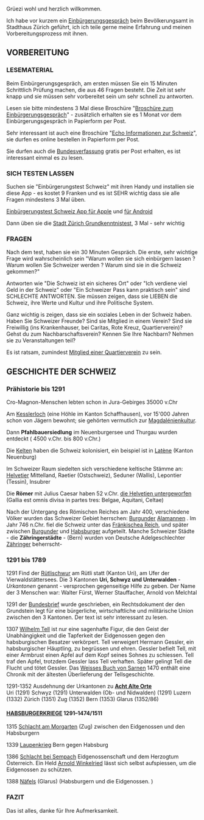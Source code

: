 Grüezi wohl und herzlich willkommen.

Ich habe vor kurzem ein [Einbürgerungsgespräch](https://www.stadt-zuerich.ch/portal/de/index/politik_u_recht/einbuergerungen.html#) beim Bevölkerungsamt in Stadthaus Zürich geführt, ich ich teile gerne meine Erfahrung und meinen Vorbereitungsprozess mit ihnen.

## VORBEREITUNG

### LESEMATERIAL

Beim Einbürgerungsgespräch, am ersten müssen Sie ein 15 Minuten Schrittlich Prüfung machen, die aus 46 Fragen besteht.
Die Zeit ist sehr knapp und sie müssen sehr vorbereitet sein um sehr schnell zu antworten. 

Lesen sie bitte mindestens 3 Mal diese Broschüre "[Broschüre zum Einbürgerungsgespräch](https://www.stadt-zuerich.ch/portal/de/index/politik_u_recht/einbuergerungen/kenntnisse/grundkenntnisse/broschuere_einbuergerungsgespraech.html)" - zusätzlich erhalten sie es 1 Monat vor dem Einbürgerungsgespräch in Papierform per Post.

Sehr interessant ist auch eine Broschüre "[Echo Informationen zur Schweiz](https://www.heks.ch/echo-informationen-zur-schweiz)", sie durfen es online bestellen in Papierform per Post. 

Sie durfen auch die [Bundesverfassung](https://www.bundespublikationen.admin.ch/cshop_bbl/app/displayApp/(layout=7.01-13_131_69_77_6_133&carea=%24ROOT&cpgnum=1&cquery=*bundesverfassung*&cadvsearch=false&uiarea=2)/.do?rf=y) gratis per Post erhalten, es ist interessant einmal es zu lesen.


### SICH TESTEN LASSEN

Suchen sie "Einbürgerungstest Schweiz" mit ihren Handy und installien sie diese App - es kostet 9 Franken und es ist SEHR wichtig dass sie alle Fragen mindestens 3 Mal üben.

[Einbürgerungstest Schweiz App für Apple](https://apps.apple.com/ch/app/einb%C3%BCrgerungstest-schweiz/id1125130127) und [für Android](https://play.google.com/store/apps/details?id=ch.swift.citizench&hl=de_CH&gl=CH)

Dann üben sie die [Stadt Zürich Grundkenntnistest](https://www.zh.ch/de/migration-integration/einbuergerung/grundkenntnistest.html), 3 Mal - sehr wichtig



### FRAGEN

Nach dem test, haben sie ein 30 Minuten Gespräch. Die erste, sehr wichtige Frage wird wahrscheinlich sein "Warum wollen sie sich einbürgern lassen ? Warum wollen Sie Schweizer werden ? Warum sind sie in die Schweiz gekommen?"

Antworten wie "Die Schweiz ist ein sicheres Ort" oder "Ich verdiene viel Geld in der Schweiz" oder "Ein Schweizer Pass kann praktisch sein" sind SCHLECHTE ANTWORTEN. Sie müssen zeigen, dass sie LIEBEN die Schweiz, ihre Werte und Kultur und ihre Politische System.

Ganz wichtig is zeigen, dass sie ein soziales Leben in der Schweiz haben. Haben Sie Schweizer Freunde? Sind sie Mitglied in einem Verein? Sind sie Freiwillig (ins Krankenhauser, bei Caritas, Rote Kreuz, Quartierverein)? Gehst du zum Nachbarschaftsverein? Kennen Sie Ihre Nachbarn? Nehmen sie zu Veranstaltungen teil? 

Es ist ratsam, zumindest [Mitglied einer Quartierverein](https://www.quartierverein.ch/) zu sein.

## GESCHICHTE DER SCHWEIZ

### Prähistorie bis 1291

Cro-Magnon-Menschen lebten schon in Jura-Gebirges 35000 v.Chr

Am [Kesslerloch](https://de.wikipedia.org/wiki/Kesslerloch) (eine Höhle im Kanton Schaffhausen), vor 15'000 Jahren schon von Jägern bewohnt; sie gehörten vermutlich zur [Magdalénienkultur](https://de.wikipedia.org/wiki/Magdal%C3%A9nien).

Dann **Pfahlbauersiedlung** im Neuenburgersee und Thurgau wurden entdeckt ( 4500 v.Chr. bis 800 v.Chr.)

Die [Kelten](https://de.wikipedia.org/wiki/Kelten) haben die Schweiz kolonisiert, ein beispiel ist in [Latène](https://de.wikipedia.org/wiki/La_T%C3%A8ne_(Fundplatz)) (Kanton Neuenburg)

Im Schweizer Raum siedelten sich verschiedene keltische Stämme an: [Helvetier](https://de.wikipedia.org/wiki/Helvetier) Mittelland, Raetier (Ostschweiz), Seduner (Wallis), Lepontier (Tessin), Insubrer 

Die **Römer** mit Julius Caesar haben 52 v.Chr. [die Helvetien untergeworfen](https://de.wikipedia.org/wiki/Die_Schweiz_in_r%C3%B6mischer_Zeit) (Gallia est omnis divisa in partes tres: Belgae, Aquitani, Celtae)

Nach der Untergang des Römischen Reiches am Jahr 400, verschiedene Völker wurden das Schweizer Gebiet herrschen: 
[Burgunder](https://de.wikipedia.org/wiki/Burgunden)  [Alamannen](https://de.wikipedia.org/wiki/Alamannen) . 
Im Jahr 746 n.Chr. fiel die Schweiz unter das [Fränkischea Reich](https://de.wikipedia.org/wiki/Fr%C3%A4nkisches_Reich),
und später zwischen [Burgunder](https://de.wikipedia.org/wiki/Burgunden) und [Habsburger](https://de.wikipedia.org/wiki/Habsburg) aufgeteilt. 
Manche Schweizer Städte - die **Zähringerstädte** - (Bern) wurden von Deutsche Adelgeschlechter [Zähringer](https://de.wikipedia.org/wiki/Z%C3%A4hringer) beherrscht-


### 1291 bis 1789

1291 Find der [Rütlischwur](https://de.wikipedia.org/wiki/R%C3%BCtlischwur) am Rütli statt (Kanton Uri), am Ufer der Vierwaldstättersees. Die 3 Kantonen 
**Uri, Schwyz und Unterwalden** - _Urkantonen_ genannt - versprochen gegenseitige Hilfe zu geben. Der Name der 3 Menschen war: Walter Fürst, Werner Stauffacher, Arnold von Melchtal

1291 der [Bundesbrief](https://de.wikipedia.org/wiki/Bundesbrief_von_1291) wurde geschrieben, ein Rechtsdokument der den Grundstein legt für eine bürgerliche, 
wirtschaftliche und militärische Union zwischen den 3 Kantonen. 
Der text ist sehr interessant zu lesen.

1307 [Wilhelm Tell](https://de.wikipedia.org/wiki/Wilhelm_Tell) ist nur eine sagenhafte Figur, die den Geist der Unabhängigkeit und die Tapferkeit der Eidgenossen gegen den habsburgischen Besatzer verkörpert.
Tell verweigert Hermann Gessler, ein habsburgischer Häuptling, zu begrüssen und ehren. Gessler befielt Tell, mit einer Armbrust einen Apfel auf dem Kopf seines Sohnes zu schiessen.
Tell traf den Apfel, trotzdem Gessler lass Tell verhaften. Später gelingt Tell die Flucht und tötet Gessler.
Das [Weisses Buch von Sarnen](https://de.wikipedia.org/wiki/Weisses_Buch_von_Sarnen) 1470 enthält eine Chronik mit der ältesten Überlieferung der Tellsgeschichte.

1291-1352 Ausdehnung der Urkantonen zu **[Acht Alte Orte](https://de.wikipedia.org/wiki/Acht_Alte_Orte)**  
Uri (1291) Schwyz (1291) Unterwalden (Ob- und Nidwalden) (1291) Luzern (1332) Zürich (1351) Zug (1352) Bern (1353) Glarus (1352/86)

#### [HABSBURGERKRIEGE](https://de.wikipedia.org/wiki/Schweizer_Habsburgerkriege) 1291–1474/1511

1315 [Schlacht am Morgarten](https://de.wikipedia.org/wiki/Schlacht_am_Morgarten) (Zug) zwischen den Eidgenossen und den Habsburgern

1339 [Laupenkrieg](https://de.wikipedia.org/wiki/Laupenkrieg)  Bern gegen Habsburg

1386 [Schlacht bei Sempach](https://de.wikipedia.org/wiki/Schlacht_bei_Sempach)  Eidgenossenschaft und dem Herzogtum Österreich. 
Ein Held [Arnold Winkelried](https://de.wikipedia.org/wiki/Arnold_Winkelried) lässt sich selbst aufspiessen, um die Eidgenossen zu schützen.

1388 [Näfels](https://de.wikipedia.org/wiki/Schlacht_bei_N%C3%A4fels) (Glarus) (Habsburgern und die Eidgenossen. )



### FAZIT

Das ist alles, danke für Ihre Aufmerksamkeit.

